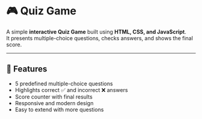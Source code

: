 # 🎮 Quiz Game

A simple **interactive Quiz Game** built using **HTML, CSS, and JavaScript**.  
It presents multiple-choice questions, checks answers, and shows the final score.

---

## 🚀 Features
- 5 predefined multiple-choice questions  
- Highlights correct ✅ and incorrect ❌ answers  
- Score counter with final results  
- Responsive and modern design  
- Easy to extend with more questions  
